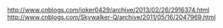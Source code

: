 http://www.cnblogs.com/joker0429/archive/2013/02/26/2916374.html
http://www.cnblogs.com/Skywalker-Q/archive/2011/05/16/2047969.html